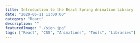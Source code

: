 ```yaml
---
title: Introduction to the React Spring Animation Library
date: "2020-05-11 11:00:00"
category: "React"
description: ""
featuredImage: "./sign.jpg"
tags: ["React", "CSS", "Animations", "Tools", "Libraries"]
---
```


